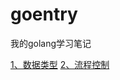# goentry
我的golang学习笔记

[1、数据类型](https://github.com/dlgchg/goentry/blob/master/%E6%95%B0%E6%8D%AE%E7%B1%BB%E5%9E%8B.md)
[2、流程控制](https://github.com/dlgchg/goentry/blob/master/%E6%B5%81%E7%A8%8B%E6%8E%A7%E5%88%B6.md)
